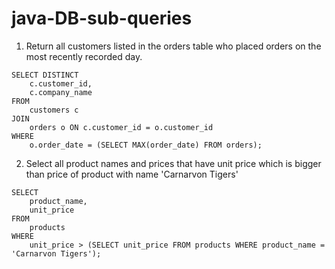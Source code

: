# java-DB-sub-queries

1. Return all customers listed in the orders table who placed orders on the most recently recorded day. 
```
SELECT DISTINCT
    c.customer_id,
    c.company_name
FROM
    customers c
JOIN
    orders o ON c.customer_id = o.customer_id
WHERE
    o.order_date = (SELECT MAX(order_date) FROM orders);
```
2. Select all product names and prices that have unit price which is bigger than price of product with name 'Carnarvon Tigers'

```
SELECT
    product_name,
    unit_price
FROM
    products
WHERE
    unit_price > (SELECT unit_price FROM products WHERE product_name = 'Carnarvon Tigers');

```
